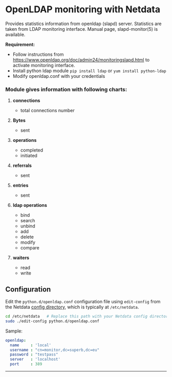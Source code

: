 <!--
title: "OpenLDAP monitoring with Netdata"
custom_edit_url: "https://github.com/netdata/netdata/edit/master/collectors/python.d.plugin/openldap/README.md"
sidebar_label: "OpenLDAP"
learn_status: "Published"
learn_topic_type: "References"
learn_rel_path: "References/Collectors references/Networking"
-->

# OpenLDAP monitoring with Netdata

Provides statistics information from openldap (slapd) server.
Statistics are taken from LDAP monitoring interface. Manual page, slapd-monitor(5) is available.

**Requirement:**

-   Follow instructions from <https://www.openldap.org/doc/admin24/monitoringslapd.html> to activate monitoring interface.
-   Install python ldap module `pip install ldap` or `yum install python-ldap`
-   Modify openldap.conf with your credentials

### Module gives information with following charts:

1.  **connections**

    -   total connections number

2.  **Bytes**

    -   sent

3.  **operations**

    -   completed
    -   initiated

4.  **referrals**

    -   sent

5.  **entries**

    -   sent

6.  **ldap operations**

    -   bind
    -   search
    -   unbind 
    -   add
    -   delete
    -   modify
    -   compare

7.  **waiters**

    -   read
    -   write

## Configuration

Edit the `python.d/openldap.conf` configuration file using `edit-config` from the Netdata [config
directory](https://github.com/netdata/netdata/blob/master/docs/configure/nodes.md), which is typically at `/etc/netdata`.

```bash
cd /etc/netdata   # Replace this path with your Netdata config directory, if different
sudo ./edit-config python.d/openldap.conf
```

Sample:

```yaml
openldap:
  name     : 'local'
  username : "cn=monitor,dc=superb,dc=eu"
  password : "testpass"
  server   : 'localhost'
  port     : 389
```

---


